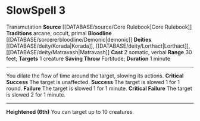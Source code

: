 ﻿---
actions: '[two-actions]'
area: null
bloodline: '[[DATABASE/sorcererbloodline/Demonic|Demonic]]'
component:
- Somatic
- Verbal
cost: null
deity:
- '[[DATABASE/deity/Korada|Korada]]'
- '[[DATABASE/deity/Lorthact|Lorthact]]'
- '[[DATABASE/deity/Matravash|Matravash]]'
domain: null
duration: 1 minute
element: null
heighten: 6th
heighten_level: 3, 6
id: '289'
lesson: null
level: '3'
mystery: null
name: Slow
patron_theme: null
range: 30 feet
rarity: Common
requirement: null
rus_type_level: null
saving_throw: Fortitude
school: Transmutation
source: '[[DATABASE/source/Core Rulebook|Core Rulebook]]'
target: 1 creature
tradition:
- Arcane
- Occult
- Primal
trait:
- '[[DATABASE/trait/Transmutation|Transmutation]]'
trigger: null
type: Spell

---
# Slow<span class="item-type">Spell 3</span>

<span class="item-trait">Transmutation</span>
**Source** [[DATABASE/source/Core Rulebook|Core Rulebook]] 
**Traditions** arcane, occult, primal
**Bloodline** [[DATABASE/sorcererbloodline/Demonic|demonic]]
**Deities** [[DATABASE/deity/Korada|Korada]], [[DATABASE/deity/Lorthact|Lorthact]], [[DATABASE/deity/Matravash|Matravash]]
**Cast** <span class="action-icon">2</span> somatic, verbal
**Range** 30 feet; **Targets** 1 creature
**Saving Throw** Fortitude; **Duration** 1 minute

---
You dilate the flow of time around the target, slowing its actions.
**Critical Success** The target is unaffected.
**Success** The target is slowed 1 for 1 round.
**Failure** The target is slowed 1 for 1 minute.
**Critical Failure** The target is slowed 2 for 1 minute.

---
**Heightened (6th)** You can target up to 10 creatures.